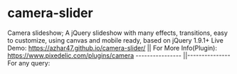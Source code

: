 # camera-slider
Camera slideshow; A jQuery slideshow with many effects, transitions, easy to customize, using canvas and mobile ready, based on jQuery 1.9.1+                   Live Demo: https://azhar47.github.io/camera-slider/     ||     For More Info(Plugin): https://www.pixedelic.com/plugins/camera  ---------------- ||--------------- For any query: 
